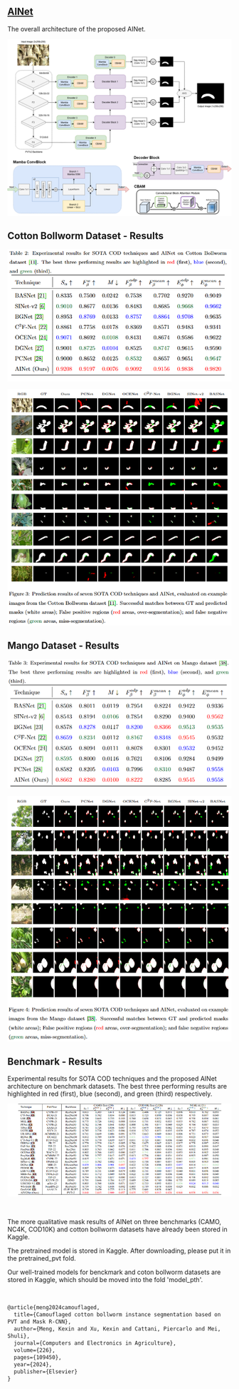 ## [AINet]()

The overall architecture of the proposed AINet.
 
![benchmark](Figures/AIVGNet.png) <br>

## Cotton Bollworm Dataset - Results

![benchmark](Figures/AINet_CottonBollworm.PNG) <br>

![benchmark](Figures/AINet_CottonBollworm_Fig.PNG) <br>


## Mango Dataset - Results
![benchmark](Figures/AINet_Mango.PNG) <br>

![benchmark](Figures/AINet_Mango_Fig.PNG) <br>


## Benchmark - Results

Experimental results for SOTA COD techniques and the proposed AINet architecture on benchmark datasets. The best three
performing results are highlighted in red (first), blue (second), and green (third) respectively.

![benchmark](Figures/Table1.png) <br>

<br>

The more qualitative mask results of AINet on three benchmarks (CAMO, NC4K, COD10K) and cotton bollworm datasets have already been stored in Kaggle.

The pretrained model is stored in Kaggle. After downloading, please put it in the pretrained_pvt fold.

Our well-trained models for benckmark and coton bollworm datasets are stored in Kaggle, which should be moved into the fold 'model_pth'. 

<br>

```
@article{meng2024camouflaged,
  title={Camouflaged cotton bollworm instance segmentation based on PVT and Mask R-CNN},
  author={Meng, Kexin and Xu, Kexin and Cattani, Piercarlo and Mei, Shuli},
  journal={Computers and Electronics in Agriculture},
  volume={226},
  pages={109450},
  year={2024},
  publisher={Elsevier}
}

